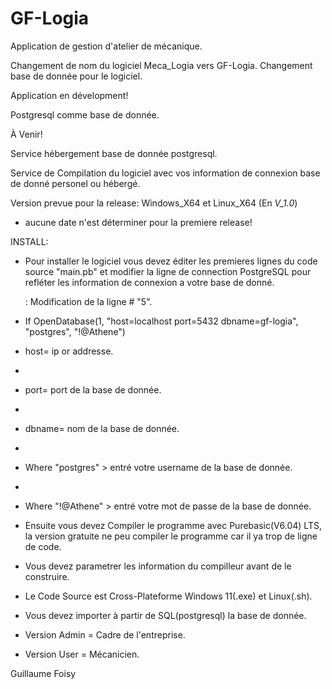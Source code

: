 # GF-Logia
Application de gestion d'atelier de mécanique.

Changement de nom du logiciel Meca_Logia vers GF-Logia.
Changement base de donnée pour le logiciel.

Application en dévelopment!

Postgresql comme base de donnée.

À Venir!

Service hébergement base de donnée postgresql.

Service de Compilation du logiciel avec vos information de connexion base de donné personel ou hébergé.

Version prevue pour la release: Windows_X64 et Linux_X64 (En *V_1.0*) 
- aucune date n'est déterminer pour la premiere release!

INSTALL:

- Pour installer le logiciel vous devez éditer les premieres lignes du code source "main.pb" et modifier la ligne de connection PostgreSQL pour refléter les information de connexion a votre base de donné.

   : Modification de la ligne # "5".
  
-   If OpenDatabase(1, "host=localhost port=5432 dbname=gf-logia", "postgres", "!@Athene")

-   host= ip or addresse.
-   
-   port= port de la base de donnée.
-   
-   dbname=  nom de la base de donnée.
-   
-   Where "postgres"  > entré votre username de la base de donnée.
-   
-   Where "!@Athene"  > entré votre mot de passe de la base de donnée.


- Ensuite vous devez Compiler le programme avec Purebasic(V6.04) LTS, la version gratuite ne peu compiler le programme car il ya trop de ligne de code.

- Vous devez parametrer les information du compilleur avant de le construire.

- Le Code Source est Cross-Plateforme Windows 11(.exe) et Linux(.sh).

- Vous devez importer à partir de SQL(postgresql) la base de donnée.



- Version Admin  = Cadre de l'entreprise.
- Version User   = Mécanicien.

  
Guillaume Foisy
